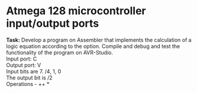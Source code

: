 # Atmega 128 microcontroller input/output ports

**Task:** Develop a program on Assembler that implements the calculation of a logic equation according 
to the option. Compile and debug and test the functionality of the program on AVR-Studio.  
Input port: C  
Output port: V  
Input bits are 7. /4, 1, 0  
The output bit is /2  
Operations - ++ *  
